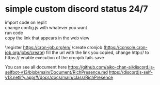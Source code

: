 # simple custom discord status 24/7

import code on replit\
change config.js with whatever you want\
run code\
copy the link that appears in the web view

\register https://cron-job.org/en/
\create cronjob (https://console.cron-job.org/jobs/create)
fill the url with the link you copied,
change http:// to https://
enable execution of the cronjob fails
save

You can see all document here
https://github.com/aiko-chan-ai/discord.js-selfbot-v13/blob/main/Document/RichPresence.md
https://discordjs-self-v13.netlify.app/#/docs/docs/main/class/RichPresence
